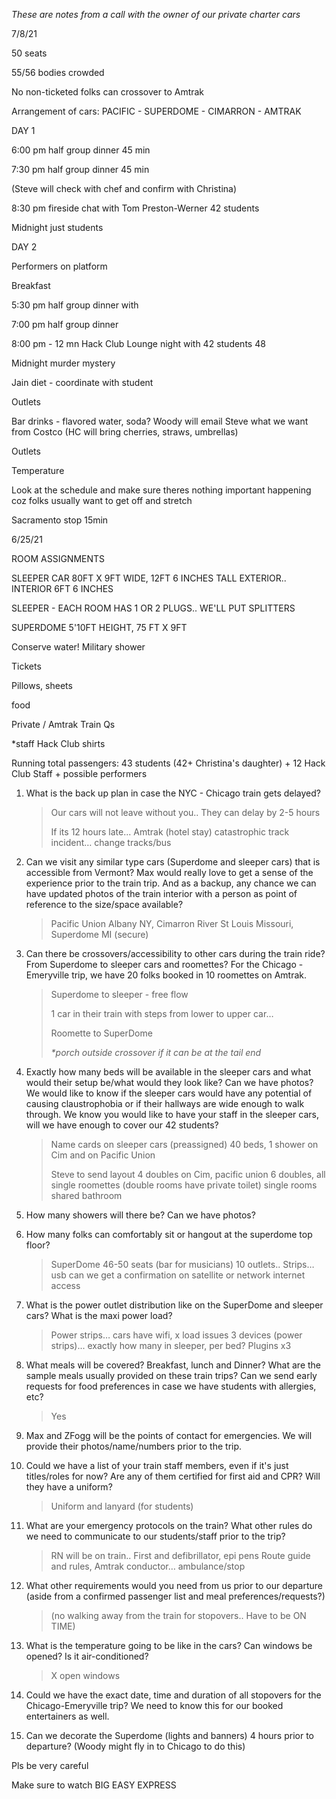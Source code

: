 _These are notes from a call with the owner of our private charter cars_

7/8/21

50 seats

55/56 bodies crowded

No non-ticketed folks can crossover to Amtrak

Arrangement of cars: PACIFIC - SUPERDOME - CIMARRON - AMTRAK

DAY 1

6:00 pm half group dinner 45 min

7:30 pm half group dinner 45 min

(Steve will check with chef and confirm with Christina)

8:30 pm fireside chat with Tom Preston-Werner 42 students

Midnight just students

DAY 2

Performers on platform

Breakfast

5:30 pm half group dinner with

7:00 pm half group dinner

8:00 pm - 12 mn Hack Club Lounge night with 42 students 48

Midnight murder mystery

Jain diet - coordinate with student

Outlets

Bar drinks - flavored water, soda? Woody will email Steve what we want from Costco (HC will bring cherries, straws, umbrellas)

Outlets

Temperature

Look at the schedule and make sure theres nothing important happening coz folks usually want to get off and stretch

Sacramento stop 15min

6/25/21

ROOM ASSIGNMENTS

SLEEPER CAR 80FT X 9FT WIDE, 12FT 6 INCHES TALL EXTERIOR.. INTERIOR 6FT 6 INCHES

SLEEPER - EACH ROOM HAS 1 OR 2 PLUGS.. WE'LL PUT SPLITTERS

SUPERDOME 5'10FT HEIGHT, 75 FT X 9FT

Conserve water! Military shower

Tickets

Pillows, sheets

food

Private / Amtrak Train Qs

\*staff Hack Club shirts

Running total passengers: 43 students (42+ Christina's daughter) + 12 Hack Club Staff + possible performers

1. What is the back up plan in case the NYC - Chicago train gets delayed?

    > Our cars will not leave without you.. They can delay by 2-5 hours
    >
    > If its 12 hours late... Amtrak (hotel stay) catastrophic track incident… change tracks/bus

1. Can we visit any similar type cars (Superdome and sleeper cars) that is accessible from Vermont? Max would really love to get a sense of the experience prior to the train trip. And as a backup, any chance we can have updated photos of the train interior with a person as point of reference to the size/space available?

    > Pacific Union Albany NY, Cimarron River St Louis Missouri, Superdome MI (secure)

1. Can there be crossovers/accessibility to other cars during the train ride? From Superdome to sleeper cars and roomettes? For the Chicago - Emeryville trip, we have 20 folks booked in 10 roomettes on Amtrak.

    > Superdome to sleeper - free flow
    >
    > 1 car in their train with steps from lower to upper car…
    >
    > Roomette to SuperDome
    >
    > _\*porch outside crossover if it can be at the tail end_

1. Exactly how many beds will be available in the sleeper cars and what would their setup be/what would they look like? Can we have photos? We would like to know if the sleeper cars would have any potential of causing claustrophobia or if their hallways are wide enough to walk through. We know you would like to have your staff in the sleeper cars, will we have enough to cover our 42 students?

    > Name cards on sleeper cars (preassigned) 40 beds, 1 shower on Cim and on Pacific Union
    > 
    > Steve to send layout 4 doubles on Cim, pacific union 6 doubles, all single roomettes (double rooms have private toilet) single rooms shared bathroom

1. How many showers will there be? Can we have photos?

1. How many folks can comfortably sit or hangout at the superdome top floor?

    > SuperDome 46-50 seats (bar for musicians) 10 outlets.. Strips… usb can we get a confirmation on satellite or network internet access

1. What is the power outlet distribution like on the SuperDome and sleeper cars? What is the maxi power load?

    > Power strips… cars have wifi, x load issues 3 devices (power strips)... exactly how many in sleeper, per bed? Plugins x3

1. What meals will be covered? Breakfast, lunch and Dinner? What are the sample meals usually provided on these train trips? Can we send early requests for food preferences in case we have students with allergies, etc?

    > Yes

1. Max and ZFogg will be the points of contact for emergencies. We will provide their photos/name/numbers prior to the trip.

1. Could we have a list of your train staff members, even if it's just titles/roles for now? Are any of them certified for first aid and CPR? Will they have a uniform?

    > Uniform and lanyard (for students)

1. What are your emergency protocols on the train? What other rules do we need to communicate to our students/staff prior to the trip?

    > RN will be on train.. First and defibrillator, epi pens Route guide and rules, Amtrak conductor… ambulance/stop

1. What other requirements would you need from us prior to our departure (aside from a confirmed passenger list and meal preferences/requests?)

    > (no walking away from the train for stopovers.. Have to be ON TIME)

1. What is the temperature going to be like in the cars? Can windows be opened? Is it air-conditioned?

    > X open windows

1. Could we have the exact date, time and duration of all stopovers for the Chicago-Emeryville trip? We need to know this for our booked entertainers as well.

1. Can we decorate the Superdome (lights and banners) 4 hours prior to departure? (Woody might fly in to Chicago to do this)

Pls be very careful

Make sure to watch BIG EASY EXPRESS